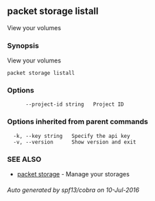 ## packet storage listall

View your volumes

### Synopsis


View your volumes

```
packet storage listall
```

### Options

```
      --project-id string   Project ID
```

### Options inherited from parent commands

```
  -k, --key string   Specify the api key
  -v, --version      Show version and exit
```

### SEE ALSO
* [packet storage](packet_storage.md)	 - Manage your storages

###### Auto generated by spf13/cobra on 10-Jul-2016
